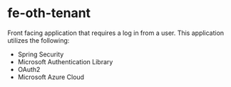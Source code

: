 # fe-oth-tenant
Front facing application  that requires a log in  from  a user. This application utilizes the  following:
- Spring Security
- Microsoft Authentication Library
- OAuth2
- Microsoft  Azure Cloud
